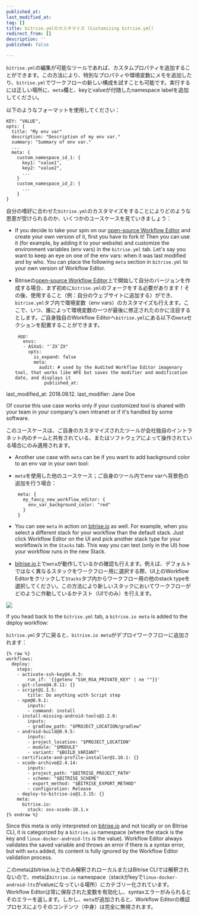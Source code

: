 ```yaml
---
published_at:
last_modified_at:
tag: []
title: bitrise.ymlのカスタマイズ (Customizing bitrise.yml)
redirect_from: []
description: ''
published: false

---
```

`bitrise.yml`の編集が可能なツールであれば、カスタムプロパティを追加することができます。この方法により、特別なプロパティや環境変数にメモを追加したり、`bitrise.yml`でワークフローの新しい構成を試すことも可能です。実行するには正しい場所に、`meta`欄と、keyとvalueが付随したnamespace labelを追加してください。

以下のようなフォーマットを使用してください：

    KEY: "VALUE",
    opts: {
      title: "My env var"
      description: "Description of my env var."
      summary: "Summary of env var."
      ...
      meta: {
        custom_namespace_id_1: {
          key1: "value1",
          key2: "value2",
          ...
        }
        custom_namespace_id_2: {
          ...
        }
    }

自分の嗜好に合わせた`bitrise.yml`のカスタマイズをすることによりどのような恩恵が受けられるのか、いくつかのユースケースを見ていきましょう：

* If you decide to take your spin on our [open-source Workflow Editor](https://github.com/bitrise-io/bitrise-workflow-editor) and create your own version of it, first you have to fork it! Then you can use it (for example, by adding it to your website) and customize the environment variables (env vars) in the `bitrise.yml` tab. Let's say you want to keep an eye on one of the env vars: when it was last modified and by who. You can place the following `meta` section in `bitrise.yml` to your own version of Workflow Editor.
* Bitriseの[open-source Workflow Editor](https://github.com/bitrise-io/bitrise-workflow-editor)上で開始して自分のバージョンを作成する場合、まず初めに`bitrise.yml`のフォークをする必要があります！その後、使用すること（例：自分のウェブサイトに追加する）ができ、`bitrise.yml`タブ内で環境変数（env vars）のカスタマイズも行えます。ここで、いつ、誰によって環境変数の一つが最後に修正されたのかに注目するとします。ご自身独自のWorkflow Editorへ`bitrise.yml`にある以下の`meta`セクションを配置することができます。

       app:
         envs:
         - ASXaS: "`ZX`ZX"
           opts:
             is_expand: false
             meta:
               audit: # used by the Audited Workflow Editor imagenary tool, that works like WFE but saves the modifier and modification date, and displays it
                 published_at:
last_modified_at: 2018.09.12.
                 last_modifier: Jane Doe

Of course this use case works only if your customized tool is shared with your team in your company's own intranet or if it's handled by some software.

このユースケースは、ご自身のカスタマイズされたツールが会社独自のイントラネット内のチームと共有されている、またはソフトウェアによって操作されている場合にのみ適用されます。

* Another use case with `meta` can be if you want to add background color to an env var in your own tool:
* `meta`を使用した他のユースケース；ご自身のツール内でenv varへ背景色の追加を行う場合：

       meta: {
         my_fancy_new_workflow_editor: {
           env_var_background_color: "red"
         }
       }
* You can see `meta` in action on [bitrise.io](https://www.bitrise.io/) as well. For example, when you select a different stack for your workflow than the default stack. Just click Workflow Editor on the UI and pick another stack type for your workflow/s in the `Stacks` tab. This way you can test (only in the UI) how your workflow runs in the new Stack.
* [bitrise.io](https://www.bitrise.io/)上で`meta`が動作しているかの確認も行えます。例えば、デフォルトではなく異なるスタックをワークフロー用に選択する際、UI上のWorkflow Editorをクリックして`Stacks`タブ内からワークフロー用の他のstack typeを選択してください。この方法により新しいスタックにおいてワークフローがどのように作動しているかテスト（UIでのみ）を行えます。

![](/img/stack-os.png)

If you head back to the `bitrise.yml` tab, a `bitrise.io meta` is added to the deploy workflow:

`bitrise.yml`タブに戻ると、`bitrise.io meta`がデプロイワークフローに追加されます：

    {% raw %}
    workflows:
      deploy:
        steps:
        - activate-ssh-key@4.0.3:
            run_if: '{{getenv "SSH_RSA_PRIVATE_KEY" | ne ""}}'
        - git-clone@4.0.11: {}
        - script@1.1.5:
            title: Do anything with Script step
        - npm@0.9.1:
            inputs:
            - command: install
        - install-missing-android-tools@2.2.0:
            inputs:
            - gradlew_path: "$PROJECT_LOCATION/gradlew"
        - android-build@0.9.5:
            inputs:
            - project_location: "$PROJECT_LOCATION"
            - module: "$MODULE"
            - variant: "$BUILD_VARIANT"
        - certificate-and-profile-installer@1.10.1: {}
        - xcode-archive@2.4.14:
            inputs:
            - project_path: "$BITRISE_PROJECT_PATH"
            - scheme: "$BITRISE_SCHEME"
            - export_method: "$BITRISE_EXPORT_METHOD"
            - configuration: Release
        - deploy-to-bitrise-io@1.3.15: {}
        meta:
          bitrise.io:
            stack: osx-xcode-10.1.x
    {% endraw %}

Since this meta is only interpreted on [bitrise.io](https://www.bitrise.io/) and not locally or on Bitrise CLI, it is categorized by a `bitrise.io` namespace (where the stack is the key and `linux-docker-android-lts` is the value). Workflow Editor always validates the saved variable and throws an error if there is a syntax error, but with `meta` added, its content is fully ignored by the Workflow Editor validation process.

このmetaはbitrise.io上でのみ解釈されローカルまたはBitrise CLIでは解釈されないので、metaは`bitrise.io` namespace（stackがkeyで`linux-docker-android-lts`がvalueになっている場所）にカテゴリー化されています。Workflow Editorは常に保存された変数を有効化し、syntaxエラーがみられるとそのエラーを返します。しかし、`meta`が追加されると、Workflow Editorの検証プロセスによりそのコンテンツ（中身）は完全に無視されます。